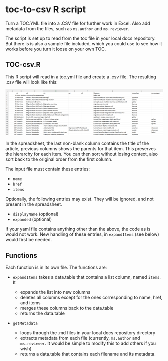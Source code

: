 # toc-to-csv R script

Turn a TOC.YML file into a .CSV file for further work in Excel. Also add metadata from the files, such as `ms.author` and `ms.reviewer`.

The script is set up to read from the toc file in your local docs repository.  But there is is also a sample file included, which you could use to see how it works before you turn it loose on your own TOC.

## TOC-csv.R

This R script will read in a toc.yml file and create a .csv file.  The resulting .csv file will look like this: 

![Excel spreadsheet for example toc](media/excel.png "Excel display of CSV")

In the spreadsheet, the last non-blank column contains the title of the article, previous columns shows the parents for that item.  This preserves the hierarchy for each item.   You can then sort without losing context, also sort back to the original order from the first column.

The input file must contain these entries:
* `name` 
* `href`
* `items`

Optionally, the following entries may exist.  They will be ignored, and not present in the spreadsheet.
* `displayName` (optional)
* `expanded` (optional)

If your yaml file contains anything other than the above, the code as is would not work.  New handling of these entries, in `expandItems` (see below) would first be needed. 

## Functions

Each function is in its own file.  The functions are:

* `expandItems` takes a data.table that contains a list column, named `items`.  It 
  * expands the list into new columns
  * deletes all columns except for the ones corresponding to name, href, and items
  * merges these columns back to the data.table
  * returns the data.table

* `getMetadata` 
  * loops through the .md files in your local docs repository directory
  * extracts metadata from each file (currently, `ms.author` and `ms.reviewer`.  It would be simple to modify this to add others if you wish)
  * returns a data.table that contains each filename and its metadata.  
